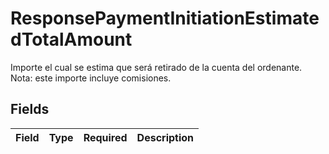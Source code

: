 # ResponsePaymentInitiationEstimatedTotalAmount

Importe el cual se estima que será retirado de la cuenta del ordenante. Nota: este importe incluye comisiones.


## Fields

| Field       | Type        | Required    | Description |
| ----------- | ----------- | ----------- | ----------- |
